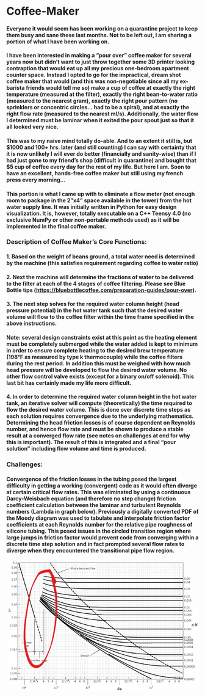 # Coffee-Maker

#### Everyone it would seem has been working on a quarantine project to keep them busy and sane these last months. Not to be left out, I am sharing a portion of what I have been working on.

#### I have been interested in making a “pour over” coffee maker for several years now but didn’t want to just throw together some 3D printer looking contraption that would eat up all my precious one-bedroom apartment counter space. Instead I opted to go for the impractical, dream shot coffee maker that would (and this was non-negotiable since all my ex-barista friends would tell me so) make a cup of coffee at exactly the right temperature (measured at the filter), exactly the right bean-to-water ratio (measured to the nearest gram), exactly the right pour pattern (no sprinklers or concentric circles… had to be a spiral), and at exactly the right flow rate (measured to the nearest ml/s). Additionally, the water flow I determined must be laminar when it exited the pour spout just so that it all looked very nice.

#### This was to my naive mind totally do-able. And to an extent it still is, but $1000 and 100+ hrs. later (and still counting) I can say with certainty that it is now unlikely I will ever do better (financially and sanity-wise) than if I had just gone to my friend’s shop (difficult in quarantine) and bought that $5 cup of coffee every day for the rest of my life. But here I am. Soon to have an excellent, hands-free coffee maker but still using my french press every morning...

#### This portion is what I came up with to eliminate a flow meter (not enough room to package in the 2”x4” space available in the tower) from the hot water supply line. It was initially written in Python for easy design visualization. It is, however, totally executable on a C++ Teensy 4.0 (no exclusive NumPy or other non-portable methods used) as it will be implemented in the final coffee maker.

### Description of Coffee Maker’s Core Functions:

#### 1. Based on the weight of beans ground, a total water need is determined by the machine (this satisfies requirement regarding coffee to water ratio)

#### 2. Next the machine will determine the fractions of water to be delivered to the filter at each of the 4 stages of coffee filtering. Please see Blue Bottle tips (https://bluebottlecoffee.com/preparation-guides/pour-over).

#### 3. The next step solves for the required water column height (head pressure potential) in the hot water tank such that the desired water volume will flow to the coffee filter within the time frame specified in the above instructions.
  #### Note: several design constraints exist at this point as the heating element must be completely submerged while the water added is kept to minimum in order to ensure   complete heating to the desired brew temperature (198°F as measured by type k thermocouple) while the coffee filters during the rest period. In addition this must be weighed with how much head pressure will be developed to flow the desired water volume. No other flow control valve exists (except for a binary on/off solenoid). This last bit has certainly made my life more difficult.

#### 4. In order to determine the required water column height in the hot water tank, an iterative solver will compute (theoretically) the time required to flow the desired water volume. This is done over discrete time steps as each solution requires convergence due to the underlying mathematics. Determining the head friction losses is of course dependent on Reynolds number, and hence flow rate and must be shown to produce a stable result at a converged flow rate (see notes on challenges at end for why this is important). The result of this is integrated and a final “pour solution” including flow volume and time is produced.

### Challenges:

#### Convergence of the friction losses in the tubing posed the largest difficulty in getting a working (convergent) code as it would often diverge at certain critical flow rates. This was eliminated by using a continuous Darcy-Weisbach equation (and therefore no step change) friction coefficient calculation between the laminar and turbulent Reynolds numbers (Lambda in graph below). Previously a digitally converted PDF of the Moody diagram was used to tabulate and interpolate friction factor coefficients at each Reynolds number for the relative pipe roughness of silicone tubing. This posed issues in the circled transition region where large jumps in friction factor would prevent code from converging within a discrete time step solution and in fact prompted several flow rates to diverge when they encountered the transitional pipe flow region.


![Moody Diagram](/moody_diagram.jpg)
